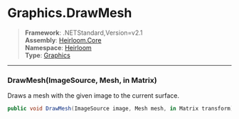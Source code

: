 # Graphics.DrawMesh

> **Framework**: .NETStandard,Version=v2.1  
> **Assembly**: [Heirloom.Core][0]  
> **Namespace**: [Heirloom][0]  
> **Type**: [Graphics][1]

--------------------------------------------------------------------------------

### DrawMesh(ImageSource, Mesh, in Matrix)

Draws a mesh with the given image to the current surface.

```cs
public void DrawMesh(ImageSource image, Mesh mesh, in Matrix transform)
```

[0]: ../Heirloom.Core.md
[1]: Heirloom.Graphics.md
